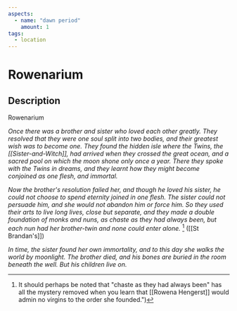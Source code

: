 ```yaml
---
aspects: 
  - name: "dawn period"
    amount: 1
tags:
  - location
---
```


# Rowenarium

## Description
Rowenarium

<i>Once there was a brother and sister who loved each other greatly. They resolved that they were one soul split into two bodies, and their greatest wish was to become one. They found the hidden isle where the Twins, the [[Sister-and-Witch]], had arrived when they crossed the great ocean, and a sacred pool on which the moon shone only once a year. There they spoke with the Twins in dreams, and they learnt how they might become conjoined as one flesh, and immortal.

Now the brother's resolution failed her, and though he loved his sister, he could not choose to spend eternity joined in one flesh. The sister could not persuade him, and she would not abandon him or force him. So they used their arts to live long lives, close but separate, and they made a double foundation of monks and nuns, as chaste as they had always been, but each nun had her brother-twin and none could enter alone. </i> [^1]
([[St Brandan's]]) 

<i>In time, the sister found her own immortality, and to this day she walks the world by moonlight. The brother died, and his bones are buried in the room beneath the well. But his children live on.</i>

[^1]:  It should perhaps be noted that "chaste as they had always been" has all the mystery removed when you learn that [[Rowena Hengerst]] would admin no virgins to the order she founded.")